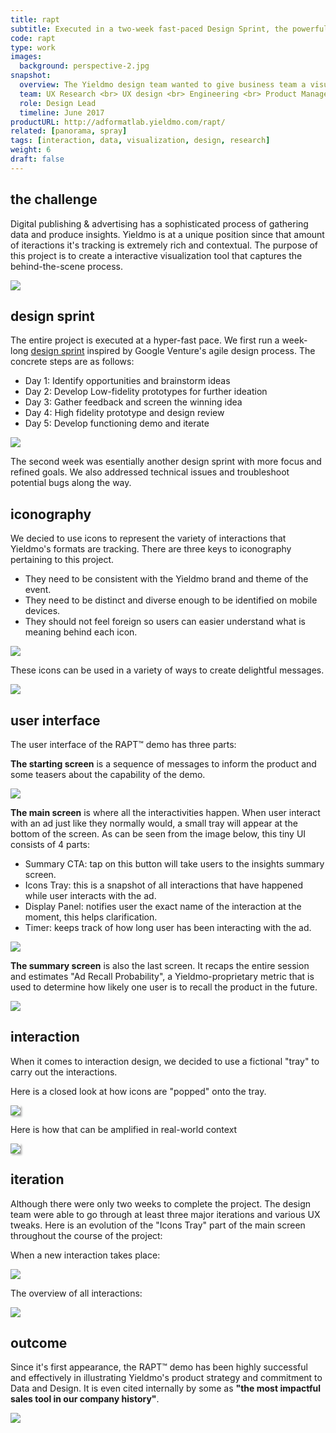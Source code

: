 ```yaml
---
title: rapt
subtitle: Executed in a two-week fast-paced Design Sprint, the powerful interactive demo is dubbed as "the most impactful sales tool in company history"
code: rapt
type: work
images:
  background: perspective-2.jpg
snapshot:
  overview: The Yieldmo design team wanted to give business team a visual, mobile way to illustrate that their formats capture a lot of human interactions before the click, and show the potential to tie that data to insights and more elemental advertiser goals (like brand lift). The demo needs to be conducive to an advertiser client looking at it on their own phone during Cannes social events (Yieldmo Yacht, etc.), and needs to be reliable in low connection speed environments. 
  team: UX Research <br> UX design <br> Engineering <br> Product Management <br> Useability Testing <br> A/B testing
  role: Design Lead
  timeline: June 2017
productURL: http://adformatlab.yieldmo.com/rapt/
related: [panorama, spray]
tags: [interaction, data, visualization, design, research]
weight: 6
draft: false
---
```


## the challenge

Digital publishing & advertising has a sophisticated process of gathering data and produce insights. Yieldmo is at a unique position since that amount of iteractions it's tracking is extremely rich and contextual. The purpose of this project is to create a interactive visualization tool that captures the behind-the-scene process.

<div><img src="/work/rapt/rapt-concept.jpg"></div>

## design sprint

The entire project is executed at a hyper-fast pace. We first run a week-long [design sprint](http://www.gv.com/sprint/) inspired by Google Venture's agile design process. The concrete steps are as follows:

- Day 1: Identify opportunities and brainstorm ideas
- Day 2: Develop Low-fidelity prototypes for further ideation
- Day 3: Gather feedback and screen the winning idea
- Day 4: High fidelity prototype and design review
- Day 5: Develop functioning demo and iterate

<div><img src="/work/rapt/design-sprint.jpg"></div>

The second week was esentially another design sprint with more focus and refined goals. We also addressed technical issues and troubleshoot potential bugs along the way.

## iconography

We decied to use icons to represent the variety of interactions that Yieldmo's formats are tracking. There are three keys to iconography pertaining to this project.

- They need to be consistent with the Yieldmo brand and theme of the event.
- They need to be distinct and diverse enough to be identified on mobile devices.
- They should not feel foreign so users can easier understand what is meaning behind each icon.

<div><img src="/work/rapt/iconography.jpg"></div>

These icons can be used in a variety of ways to create delightful messages.

<div><img src="/work/rapt/icons-trailer.gif"></div>

## user interface

The user interface of the RAPT™ demo has three parts:

**The starting screen** is a sequence of messages to inform the product and some teasers about the capability of the demo.

<div><img src="/work/rapt/perspective-1.jpg"></div>

**The main screen** is where all the interactivities happen. When user interact with an ad just like they normally would, a small tray will appear at the bottom of the screen. As can be seen from the image below, this tiny UI consists of 4 parts:

- Summary CTA: tap on this button will take users to the insights summary screen.
- Icons Tray: this is a snapshot of all interactions that have happened while user interacts with the ad.
- Display Panel: notifies user the exact name of the interaction at the moment, this helps clarification.
- Timer: keeps track of how long user has been interacting with the ad.

<div><img src="/work/rapt/main-screen.png"></div>

**The summary screen** is also the last screen. It recaps the entire session and estimates "Ad Recall Probability", a Yieldmo-proprietary metric that is used to determine how likely one user is to recall the product in the future.

<div><img src="/work/rapt/perspective-2.jpg"></div>


## interaction

When it comes to interaction design, we decided to use a fictional "tray" to carry out the interactions.

Here is a closed look at how icons are "popped" onto the tray.

<div><img style="box-shadow: 2px 2px 3px 0px rgba(0, 0, 0, 0.31);" src="/work/rapt/interaction-tray.gif"></div>

Here is how that can be amplified in real-world context

<div><img style="box-shadow: 2px 2px 3px 0px rgba(0, 0, 0, 0.31);" src="/work/rapt/interaction-context.gif"></div>

## iteration

Although there were only two weeks to complete the project. The design team were able to go through at least three major iterations and various UX tweaks. Here is an evolution of the "Icons Tray" part of the main screen throughout the course of the project:

When a new interaction takes place:

<div><img src="/work/rapt/iteration-1.jpg"></div>

The overview of all interactions:

<div><img src="/work/rapt/iteration-2.jpg"></div>

## outcome

Since it's first appearance, the RAPT™ demo has been highly successful and effectively in illustrating Yieldmo's product strategy and commitment to Data and Design. It is even cited internally by some as **"the most impactful sales tool in our company history"**.

<div><img src="/work/rapt/Video_Package_One-Sheeter.jpg"></div>
